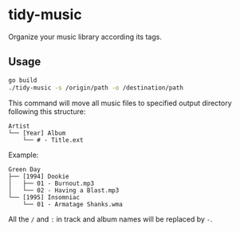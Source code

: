 # tidy-music

Organize your music library according its tags.

## Usage
```sh
go build
./tidy-music -s /origin/path -o /destination/path
```
This command will move all music files to specified output directory following this structure:
```
Artist
└── [Year] Album
    └── # - Title.ext
```
Example:
```
Green Day
├── [1994] Dookie
│   ├── 01 - Burnout.mp3
│   └── 02 - Having a Blast.mp3
└── [1995] Insomniac
    └── 01 - Armatage Shanks.wma
```
All the `/` and `:` in track and album names will be replaced by `-`.